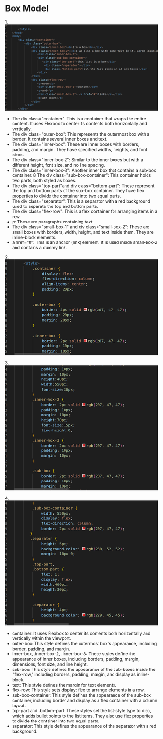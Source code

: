 # Box Model
1.![first](s6.png)
* The div class="container": This is a container that wraps the entire content. It uses Flexbox to center its contents both horizontally and vertically.
* The div class="outer-box": This represents the outermost box with a border. It contains several inner boxes and text.
* The div class="inner-box": These are inner boxes with borders, padding, and margin. They have specified widths, heights, and font sizes.
* The div class="inner-box-2": Similar to the inner boxes but with a different height, font size, and no line spacing.
* The div class="inner-box-3": Another inner box that contains a sub-box container.
8 The div class="sub-box-container": This container holds two parts, both styled as boxes.
* The div class="top-part"and div class="bottom-part": These represent the top and bottom parts of the sub-box container. They have flex properties to divide the container into two equal parts.
* The div class="separator": This is a separator with a red background used to separate the top and bottom parts.
* The div class="flex-row": This is a flex container for arranging items in a row.
* p: These are paragraphs containing text.
* The div class="small-box-1" and div class="small-box-2": These are small boxes with borders, width, height, and text inside them. They are inline-block elements.
* a href="#": This is an anchor (link) element. It is used inside small-box-2 and contains a dummy link.

2.![second](s1.png)

3.![third](s2.png)

4.![six](s5.png)

* container: It uses Flexbox to center its contents both horizontally and vertically within the viewport.
* outer-box: This style defines the outermost box's appearance, including border, padding, and margin.
* inner-box, .inner-box-2, .inner-box-3: These styles define the appearance of inner boxes, including borders, padding, margin, dimensions, font size, and line height.
* sub-box: This style defines the appearance of the sub-boxes inside the "flex-row," including borders, padding, margin, and display as inline-block.
* text: This style defines the margin for text elements.
* flex-row: This style sets display: flex to arrange elements in a row.
* sub-box-container: This style defines the appearance of the sub-box container, including border and display as a flex container with a column layout.
* top-part and .bottom-part: These styles set the list-style type to disc, which adds bullet points to the list items. They also use flex properties to divide the container into two equal parts.
* separator: This style defines the appearance of the separator with a red background.

